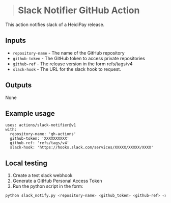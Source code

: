 > # Slack Notifier GitHub Action

This action notifies slack of a HeidiPay release. 

## Inputs

- `repository-name` - The name of the GitHub repository 
- `github-token` - The GitHub token to access private repositories
- `github-ref` - The release version in the form refs/tags/v4
- `slack-hook` - The URL for the slack hook to request. 

## Outputs

None

## Example usage
```
uses: actions/slack-notifier@v1
with:
  repository-name: 'gh-actions'
  github-token: 'XXXXXXXXXX'
  github-ref: 'refs/tags/v4'
  slack-hook: 'https://hooks.slack.com/services/XXXXX/XXXXX/XXXX'
```

## Local testing

1. Create a test slack webhook
2. Generate a GitHub Personal Access Token
3. Run the python script in the form:

```bash
python slack_notify.py <repository-name> <github_token> <github-ref> <slack-hook> <repository-owner>
```